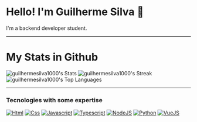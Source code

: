 # Hello! I'm Guilherme Silva 🦊

I'm a backend developer student.

---

# My Stats in Github

![guilhermesilva1000's Stats](https://github-readme-stats.vercel.app/api?username=guilhermesilva1000&theme=vue-dark&show_icons=true&hide_border=true&count_private=true)
![guilhermesilva1000's Streak](https://github-readme-streak-stats.herokuapp.com/?user=guilhermesilva1000&theme=vue-dark&hide_border=true)
![guilhermesilva1000's Top Languages](https://github-readme-stats.vercel.app/api/top-langs/?username=guilhermesilva1000&theme=vue-dark&show_icons=true&hide_border=true&layout=compact)

---

### Tecnologies with some expertise

[![Html](https://img.shields.io/badge/HTML5-E34F26?style=for-the-badge&logo=html5&logoColor=white)](https://pt.wikipedia.org/wiki/HTML5)
[![Css](https://img.shields.io/badge/CSS3-1572B6?style=for-the-badge&logo=css3&logoColor=white)](https://pt.wikipedia.org/wiki/CSS3)
[![Javascript](https://img.shields.io/badge/JavaScript-F7DF1E?style=for-the-badge&logo=javascript&logoColor=black)](https://pt.wikipedia.org/wiki/JavaScript)
[![Typescript](https://img.shields.io/badge/TypeScript-007ACC?style=for-the-badge&logo=typescript&logoColor=white)](https://pt.wikipedia.org/wiki/TypeScript)
[![NodeJS](https://img.shields.io/badge/Node.js-43853D?style=for-the-badge&logo=node.js&logoColor=white)](https://pt.wikipedia.org/wiki/Node.js)
[![Python](https://img.shields.io/badge/Python-14354C?style=for-the-badge&logo=python&logoColor=white)](https://pt.wikipedia.org/wiki/Python)
[![VueJS](https://img.shields.io/badge/Vue.js-42b883?style=for-the-badge&logo=vuedotjs&logoColor=white)](https://pt.wikipedia.org/wiki/Vue.js)
